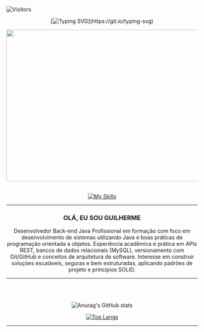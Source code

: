 ![Visitors](https://api.visitorbadge.io/api/visitors?path=https%3A%2F%2Fgithub.com%2FGuilhermeSilvaN&label=visitors&labelColor=%23363636&countColor=%231e90ff&style=plastic)

<div align="center">
  
  [![Typing SVG](https://readme-typing-svg.herokuapp.com?font=Fira+Code&pause=1000&color=186DF7&random=false&width=435&lines=Bem-vindo(a)+ao+meu+perfil+no+Github.;Bem-vindo+ao+meu+perfil+no+GitHub!)](https://git.io/typing-svg)
  
  <img src="https://i.pinimg.com/originals/90/70/32/9070324cdfc07c68d60eed0c39e77573.gif" width="1000px" height="400px">

  
</div>
<div align="center">
  <br>
  
  [![My Skills](https://skillicons.dev/icons?i=java,mysql,javascript,html,css,bootstrap&theme=light)](https://skillicons.dev)
  
</div>  
<hr>

<div align="center">
  <h3>OLÁ, EU SOU GUILHERME</h3>
  Desenvolvedor Back-end Java
  Profissional em formação com foco em desenvolvimento de sistemas utilizando Java e boas práticas de programação orientada a objetos. Experiência acadêmica e prática em APIs REST, bancos de dados relacionais (MySQL), versionamento com Git/GitHub e conceitos de arquitetura de software. Interesse em         construir soluções escaláveis, seguras e bem estruturadas, aplicando padrões de projeto e princípios SOLID.
  
  <hr>
</div>


<div align="center">
  
  <br><br>
  
  ![Anurag's GitHub stats](https://github-readme-stats.vercel.app/api?username=GuilhermeSilvaN&show_icons=true)

  
  [![Top Langs](https://github-readme-stats.vercel.app/api/top-langs/?username=GuilhermeSilvaN&layout=donut-vertical)](https://github.com/anuraghazra/github-readme-stats)

  <hr>
  
    
</div>





